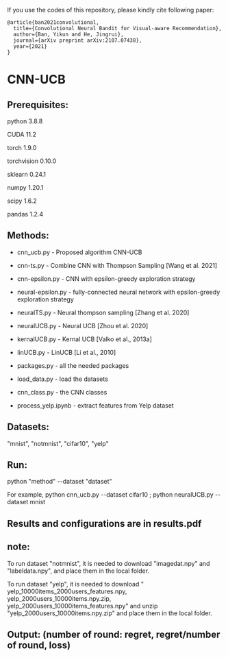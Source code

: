If you use the codes of this repository, please kindly cite following paper:

````
@article{ban2021convolutional,
  title={Convolutional Neural Bandit for Visual-aware Recommendation},
  author={Ban, Yikun and He, Jingrui},
  journal={arXiv preprint arXiv:2107.07438},
  year={2021}
}
````






# CNN-UCB

## Prerequisites: 

python 3.8.8

CUDA 11.2

torch 1.9.0

torchvision 0.10.0

sklearn 0.24.1

numpy 1.20.1

scipy 1.6.2

pandas 1.2.4

## Methods:

* cnn_ucb.py  -  Proposed algorithm CNN-UCB
* cnn-ts.py - Combine CNN with Thompson Sampling [Wang et al. 2021]
* cnn-epsilon.py - CNN with epsilon-greedy exploration strategy
* neural-epsilon.py - fully-connected neural network with epsilon-greedy exploration strategy
* neuralTS.py - Neural thompson sampling  [Zhang et al. 2020]
* neuralUCB.py - Neural UCB [Zhou et al. 2020]
* kernalUCB.py - Kernal UCB [Valko et al., 2013a]
* linUCB.py - LinUCB [Li et al., 2010]

* packages.py - all the needed packages
* load_data.py - load the datasets
* cnn_class.py - the CNN classes
* process_yelp.ipynb - extract features from Yelp dataset

## Datasets:
"mnist", "notmnist", "cifar10", "yelp"

## Run:
python "method" --dataset "dataset"

For example,   python cnn_ucb.py --dataset cifar10   ; python neuralUCB.py --dataset mnist


## Results and configurations are in results.pdf

## note:
To run dataset "notmnist", it is needed to download "imagedat.npy" and "labeldata.npy", and place them in the local folder.


To run dataset "yelp", it is needed to download " yelp_10000items_2000users_features.npy,  yelp_2000users_10000items.npy.zip, yelp_2000users_10000items_features.npy" and unzip "yelp_2000users_10000items.npy.zip" and place them in the local folder.

## Output: (number of round: regret, regret/number of round, loss)



